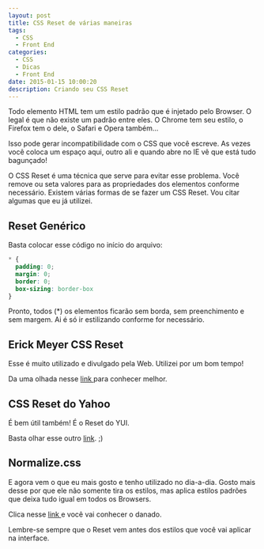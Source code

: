 ```yaml
---
layout: post
title: CSS Reset de várias maneiras
tags:
  - CSS
  - Front End
categories:
  - CSS
  - Dicas
  - Front End
date: 2015-01-15 10:00:20
description: Criando seu CSS Reset
---
```


Todo elemento HTML tem um estilo padrão que é injetado pelo Browser. O legal é que não existe um padrão entre eles. O Chrome tem seu estilo, o Firefox tem o dele, o Safari e Opera também... <!--more-->

Isso pode gerar incompatibilidade com o CSS que você escreve. As vezes você coloca um espaço aqui, outro ali e quando abre no IE vê que está tudo bagunçado!

O CSS Reset é uma técnica que serve para evitar esse problema. Você remove ou seta valores para as propriedades dos elementos conforme necessário. Existem várias formas de se fazer um CSS Reset. Vou citar algumas que eu já utilizei.

## Reset Genérico

Basta colocar esse código no início do arquivo:

```css
* {
  padding: 0;
  margin: 0;
  border: 0;
  box-sizing: border-box
}
```

Pronto, todos (*) os elementos ficarão sem borda, sem preenchimento e sem margem. Ai é só ir estilizando conforme for necessário.

## Erick Meyer CSS Reset

Esse é muito utilizado e divulgado pela Web. Utilizei por um bom tempo!

Da uma olhada nesse [link ](http://meyerweb.com/eric/tools/css/reset/index.html "Meyer | CSS Tools: Reset CSS")para conhecer melhor.

## CSS Reset do Yahoo

É bem útil também! É o Reset do YUI.

Basta olhar esse outro [link](http://www.cssreset.com/scripts/yahoo-css-reset-yui-3/ "Yahoo! (YUI 3) Reset CSS"). ;)

## Normalize.css

E agora vem o que eu mais gosto e tenho utilizado no dia-a-dia. Gosto mais desse por que ele não somente tira os estilos, mas aplica estilos padrões que deixa tudo igual em todos os Browsers.

Clica nesse [link ](http://necolas.github.io/normalize.css/ "Normalize.css")e você vai conhecer o danado.

Lembre-se sempre que o Reset vem antes dos estilos que você vai aplicar na interface.

